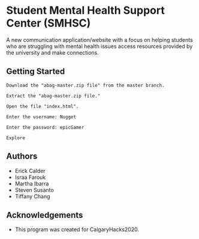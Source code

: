 # Student Mental Health Support Center (SMHSC)
A new communication application/website with a focus on helping students who are struggling with mental health issues access resources provided by the university and make connections. 

## Getting Started
```
Download the "abag-master.zip file" from the master branch.
```
```
Extract the "abag-master.zip file."
```
```
Open the file "index.html".
```
```
Enter the username: Nugget
```
```
Enter the password: epicGamer
```
```
Explore
```

## Authors
- Erick Calder
- Israa Farouk
- Martha Ibarra 
- Steven Susanto
- Tiffany Chang

## Acknowledgements
- This program was created for CalgaryHacks2020.
